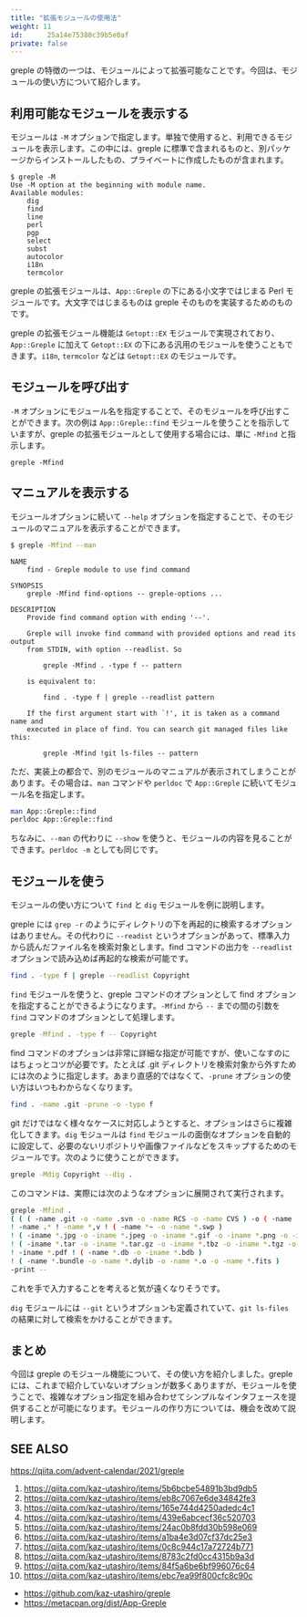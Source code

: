 ```yaml
---
title: "拡張モジュールの使用法"
weight: 11
id:      25a14e75380c39b5e0af
private: false
---
```


greple の特徴の一つは、モジュールによって拡張可能なことです。今回は、モジュールの使い方について紹介します。

## 利用可能なモジュールを表示する

モジュールは `-M` オプションで指定します。単独で使用すると、利用できるモジュールを表示します。この中には、greple に標準で含まれるものと、別パッケージからインストールしたもの、プライベートに作成したものが含まれます。

```
$ greple -M
Use -M option at the beginning with module name.
Available modules:
	dig
	find
	line
	perl
	pgp
	select
	subst
	autocolor
	i18n
	termcolor
```

greple の拡張モジュールは、`App::Greple` の下にある小文字ではじまる Perl モジュールです。大文字ではじまるものは greple そのものを実装するためのものです。

greple の拡張モジュール機能は `Getopt::EX` モジュールで実現されており、`App::Greple` に加えて `Getopt::EX` の下にある汎用のモジュールを使うこともできます。`i18n`, `termcolor` などは `Getopt::EX` のモジュールです。

## モジュールを呼び出す

 `-M` オプションにモジュール名を指定することで、そのモジュールを呼び出すことができます。次の例は `App::Greple::find` モジュールを使うことを指示していますが、greple の拡張モジュールとして使用する場合には、単に `-Mfind` と指示します。

```
greple -Mfind
```

## マニュアルを表示する

モジュールオプションに続いて `--help` オプションを指定することで、そのモジュールのマニュアルを表示することができます。

```sh
$ greple -Mfind --man
```
```
NAME
    find - Greple module to use find command

SYNOPSIS
    greple -Mfind find-options -- greple-options ...

DESCRIPTION
    Provide find command option with ending '--'.

    Greple will invoke find command with provided options and read its output
    from STDIN, with option --readlist. So

        greple -Mfind . -type f -- pattern

    is equivalent to:

        find . -type f | greple --readlist pattern

    If the first argument start with `!', it is taken as a command name and
    executed in place of find. You can search git managed files like this:

        greple -Mfind !git ls-files -- pattern
```

ただ、実装上の都合で、別のモジュールのマニュアルが表示されてしまうことがあります。その場合は、`man` コマンドや `perldoc` で `App::Greple` に続いてモジュール名を指定します。

```sh
man App::Greple::find
perldoc App::Greple::find
```

ちなみに、`--man` の代わりに `--show` を使うと、モジュールの内容を見ることができます。`perldoc -m` としても同じです。

## モジュールを使う

モジュールの使い方について `find` と `dig` モジュールを例に説明します。

greple には `grep -r` のようにディレクトリの下を再起的に検索するオプションはありません。その代わりに `--readist` というオプションがあって、標準入力から読んだファイル名を検索対象とします。find コマンドの出力を `--readlist` オプションで読み込めば再起的な検索が可能です。

```sh
find . -type f | greple --readlist Copyright
```

`find` モジュールを使うと、greple コマンドのオプションとして find オプションを指定することができるようになります。`-Mfind` から `--` までの間の引数を `find` コマンドのオプションとして処理します。

```sh
greple -Mfind . -type f -- Copyright
```

find コマンドのオプションは非常に詳細な指定が可能ですが、使いこなすのにはちょっとコツが必要です。たとえば .git ディレクトリを検索対象から外すためには次のように指定します。あまり直感的ではなくて、`-prune` オプションの使い方はいつもわからなくなります。

```sh
find . -name .git -prune -o -type f
```

git だけではなく様々なケースに対応しようとすると、オプションはさらに複雑化してきます。`dig` モジュールは `find` モジュールの面倒なオプションを自動的に設定して、必要のないリポジトリや画像ファイルなどをスキップするためのモジュールです。次のように使うことができます。

```sh
greple -Mdig Copyright --dig .
```

このコマンドは、実際には次のようなオプションに展開されて実行されます。

```sh
greple -Mfind .
( ( ( -name .git -o -name .svn -o -name RCS -o -name CVS ) -o ( -name .vscode ) -o ( -name .build -o -name _build ) ) -prune -o -type f )
! -name .* ! -name *,v ! ( -name *~ -o -name *.swp )
! ( -iname *.jpg -o -iname *.jpeg -o -iname *.gif -o -iname *.png -o -iname *.ico -o -iname *.heic -o -iname *.heif -o -iname *.svg )
! ( -iname *.tar -o -iname *.tar.gz -o -iname *.tbz -o -iname *.tgz -o -name *.a -o -name *.zip )
! -iname *.pdf ! ( -name *.db -o -iname *.bdb )
! ( -name *.bundle -o -name *.dylib -o -name *.o -o -name *.fits )
-print --
```

これを手で入力することを考えると気が遠くなりそうです。

`dig` モジュールには `--git` というオプションも定義されていて、`git ls-files` の結果に対して検索をかけることができます。


## まとめ

今回は greple のモジュール機能について、その使い方を紹介しました。greple には、これまで紹介していないオプションが数多くありますが、モジュールを使うことで、複雑なオプション指定を組み合わせてシンプルなインタフェースを提供することが可能になります。モジュールの作り方については、機会を改めて説明します。

## SEE ALSO

https://qiita.com/advent-calendar/2021/greple

1. https://qiita.com/kaz-utashiro/items/5b6bcbe54891b3bd9db5
2. https://qiita.com/kaz-utashiro/items/eb8c7067e6de34842fe3
3. https://qiita.com/kaz-utashiro/items/165e744d4250adedc4c1
4. https://qiita.com/kaz-utashiro/items/439e6abcecf36c520703
5. https://qiita.com/kaz-utashiro/items/24ac0b8fdd30b598e069
6. https://qiita.com/kaz-utashiro/items/a1ba4e3d07cf37dc25e3
7. https://qiita.com/kaz-utashiro/items/0c8c944c17a72724b771
8. https://qiita.com/kaz-utashiro/items/8783c2fd0cc4315b9a3d
9. https://qiita.com/kaz-utashiro/items/84f5a6be6bf996076c64
10. https://qiita.com/kaz-utashiro/items/ebc7ea99f800cfc8c90c

- https://github.com/kaz-utashiro/greple
- https://metacpan.org/dist/App-Greple
